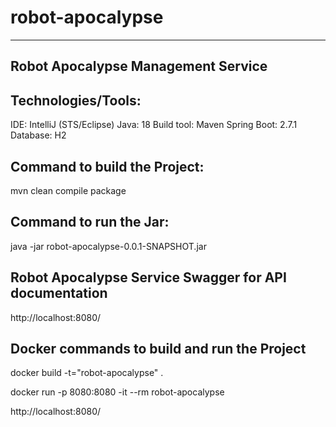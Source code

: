 # robot-apocalypse

---------------------------------------
Robot Apocalypse Management Service
---------------------------------------
Technologies/Tools:
-------------------
IDE: IntelliJ (STS/Eclipse)
Java: 18
Build tool: Maven
Spring Boot: 2.7.1
Database: H2

Command to build the Project:
-----------------------------
mvn clean compile package

Command to run the Jar:
------------------------
java -jar robot-apocalypse-0.0.1-SNAPSHOT.jar

Robot Apocalypse Service Swagger for API documentation
-------------------------------------------------------
http://localhost:8080/


Docker commands to build and run the Project
--------------------------------------------------
docker build -t="robot-apocalypse" .

docker run -p 8080:8080 -it --rm robot-apocalypse 

http://localhost:8080/

